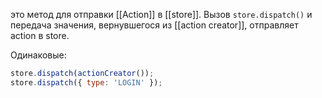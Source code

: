 это метод для отправки [[Action]] в [[store]]. Вызов `store.dispatch()` и передача значения, вернувшегося из [[action creator]], отправляет action в store.

Одинаковые:
```js
store.dispatch(actionCreator());
store.dispatch({ type: 'LOGIN' });
```

